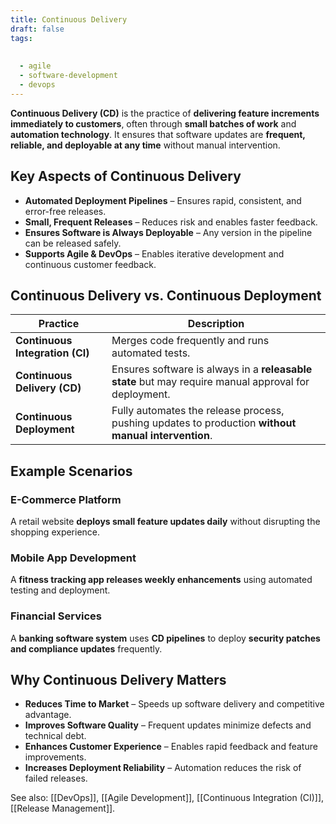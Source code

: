 ```yaml
---
title: Continuous Delivery
draft: false
tags:
  
  
  - agile
  - software-development
  - devops
---
```


**Continuous Delivery (CD)** is the practice of **delivering feature increments immediately to customers**, often through **small batches of work** and **automation technology**. It ensures that software updates are **frequent, reliable, and deployable at any time** without manual intervention.

## Key Aspects of Continuous Delivery
- **Automated Deployment Pipelines** – Ensures rapid, consistent, and error-free releases.
- **Small, Frequent Releases** – Reduces risk and enables faster feedback.
- **Ensures Software is Always Deployable** – Any version in the pipeline can be released safely.
- **Supports Agile & DevOps** – Enables iterative development and continuous customer feedback.

## Continuous Delivery vs. Continuous Deployment
| Practice                 | Description |
|--------------------------|------------------------------------------------|
| **Continuous Integration (CI)** | Merges code frequently and runs automated tests. |
| **Continuous Delivery (CD)** | Ensures software is always in a **releasable state** but may require manual approval for deployment. |
| **Continuous Deployment** | Fully automates the release process, pushing updates to production **without manual intervention**. |

## Example Scenarios

### **E-Commerce Platform**
A retail website **deploys small feature updates daily** without disrupting the shopping experience.

### **Mobile App Development**
A **fitness tracking app releases weekly enhancements** using automated testing and deployment.

### **Financial Services**
A **banking software system** uses **CD pipelines** to deploy **security patches and compliance updates** frequently.

## Why Continuous Delivery Matters
- **Reduces Time to Market** – Speeds up software delivery and competitive advantage.
- **Improves Software Quality** – Frequent updates minimize defects and technical debt.
- **Enhances Customer Experience** – Enables rapid feedback and feature improvements.
- **Increases Deployment Reliability** – Automation reduces the risk of failed releases.

See also: [[DevOps]], [[Agile Development]], [[Continuous Integration (CI)]], [[Release Management]].
